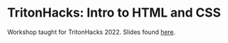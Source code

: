 # TritonHacks: Intro to HTML and CSS
Workshop taught for TritonHacks 2022. Slides found [here](https://docs.google.com/presentation/d/17LVzbA-ga8BG0XkTFFgCytKrLOIVkmiPUMWCKFDgGFE/edit?usp=sharing). 
